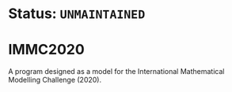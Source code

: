 # Status: `UNMAINTAINED`

# IMMC2020
A program designed as a model for the International Mathematical Modelling Challenge (2020).
